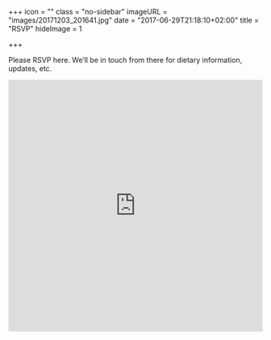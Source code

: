 +++
icon = ""
class = "no-sidebar"
imageURL = "images/20171203_201641.jpg"
date = "2017-06-29T21:18:10+02:00"
title = "RSVP"
hideImage = 1

+++

<!--more-->
Please RSVP here. We’ll be in touch from there for dietary information, updates, etc.


<iframe src="https://docs.google.com/forms/d/e/1FAIpQLSde1FA2Rf2020H-SB8zPqA1cqMk52YNR95IPu4NK7LNpusSrg/viewform?embedded=true" width="100%" height="500" frameborder="0" marginheight="0" marginwidth="0">Loading...</iframe>

